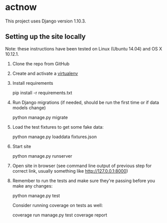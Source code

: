 # actnow

This project uses Django version 1.10.3.

## Setting up the site locally

Note: these instructions have been tested on Linux (Ubuntu 14.04) and
OS X 10.12.1.

1) Clone the repo from GitHub

2) Create and activate a [virtualenv](https://virtualenv.pypa.io/en/stable/userguide/#usage)

3) Install requirements

    pip install -r requirements.txt

4) Run Django migrations (if needed, should be run the first time or if data
  models change)

    python manage.py migrate

5) Load the test fixtures to get some fake data:

    python manage.py loaddata fixtures.json

6) Start site

    python manage.py runserver

7) Open site in browser (see command line output of previous step for correct
  link, usually something like http://127.0.0.1:8000)

8) Remember to run the tests and make sure they're passing before you make any changes:

     python manage.py test

   Consider running coverage on tests as well:
   
     coverage run manage.py test
     coverage report
